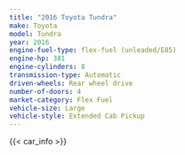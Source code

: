 ```yaml
---
title: "2016 Toyota Tundra"
make: Toyota
model: Tundra
year: 2016
engine-fuel-type: flex-fuel (unleaded/E85)
engine-hp: 381
engine-cylinders: 8
transmission-type: Automatic
driven-wheels: Rear wheel drive
number-of-doors: 4
market-category: Flex Fuel
vehicle-size: Large
vehicle-style: Extended Cab Pickup
---
```


{{< car_info >}}
